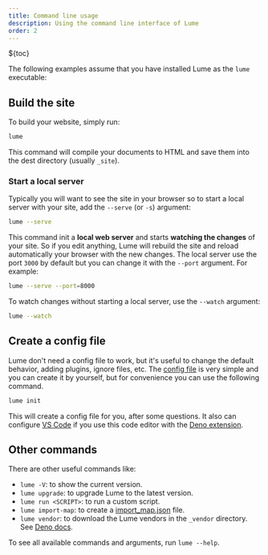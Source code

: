 ```yaml
---
title: Command line usage
description: Using the command line interface of Lume
order: 2
---
```


${toc}

The following examples assume that you have installed Lume as the `lume`
executable:

## Build the site

To build your website, simply run:

```sh
lume
```

This command will compile your documents to HTML and save them into the dest
directory (usually `_site`).

### Start a local server

Typically you will want to see the site in your browser so to start a local
server with your site, add the `--serve` (or `-s`) argument:

```sh
lume --serve
```

This command init a **local web server** and starts **watching the changes** of
your site. So if you edit anything, Lume will rebuild the site and reload
automatically your browser with the new changes. The local server use the port
`3000` by default but you can change it with the `--port` argument. For example:

```sh
lume --serve --port=8000
```

To watch changes without starting a local server, use the `--watch` argument:

```sh
lume --watch
```

## Create a config file

Lume don't need a config file to work, but it's useful to change the default
behavior, adding plugins, ignore files, etc. The
[config file](../configuration/config-file.md) is very simple and you can create
it by yourself, but for convenience you can use the following command.

```sh
lume init
```

This will create a config file for you, after some questions. It also can
configure [VS Code](https://code.visualstudio.com/) if you use this code editor
with the
[Deno extension](https://marketplace.visualstudio.com/items?itemName=denoland.vscode-deno).

## Other commands

There are other useful commands like:

- `lume -V`: to show the current version.
- `lume upgrade`: to upgrade Lume to the latest version.
- `lume run <SCRIPT>`: to run a custom script.
- `lume import-map`: to create a
  [import_map.json](https://deno.land/manual/linking_to_external_code/import_maps)
  file.
- `lume vendor`: to download the Lume vendors in the `_vendor` directory. See
  [Deno docs](https://deno.land/manual/tools/vendor).

To see all available commands and arguments, run `lume --help`.

